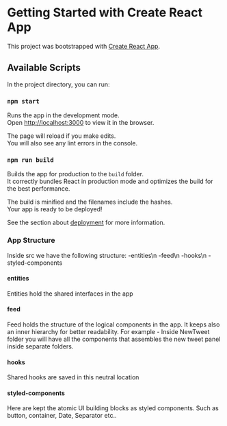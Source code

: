 # Getting Started with Create React App

This project was bootstrapped with [Create React App](https://github.com/facebook/create-react-app).

## Available Scripts

In the project directory, you can run:

### `npm start`

Runs the app in the development mode.\
Open [http://localhost:3000](http://localhost:3000) to view it in the browser.

The page will reload if you make edits.\
You will also see any lint errors in the console.


### `npm run build`

Builds the app for production to the `build` folder.\
It correctly bundles React in production mode and optimizes the build for the best performance.

The build is minified and the filenames include the hashes.\
Your app is ready to be deployed!

See the section about [deployment](https://facebook.github.io/create-react-app/docs/deployment) for more information.

### App Structure
Inside src we have the following structure:
-entities\n
-feed\n
-hooks\n
-styled-components

#### entities
Entities hold the shared interfaces in the app

#### feed
Feed holds the structure of the logical components in the app. It keeps also an inner hierarchy for better readability.
For example - Inside NewTweet folder you will have all the components that assembles the new tweet panel inside separate folders.

#### hooks
Shared hooks are saved in this neutral location

#### styled-components
Here are kept the atomic UI building blocks as styled components. Such as button, container, Date, Separator etc..